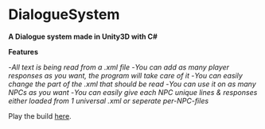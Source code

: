# DialogueSystem
**A Dialogue system made in Unity3D with C#**

**Features**

-*All text is being read from a .xml file*
-*You can add as many player responses as you want, the program will take care of it*
-*You can easily change the part of the .xml that should be read*
-*You can use it on as many NPCs as you want*
-*You can easily give each NPC unique lines & responses either loaded from 1 universal .xml or seperate per-NPC-files* 


Play the build [here](http://19176.hosts.ma-cloud.nl/bewijzenmap/DialogueBuilt/).
